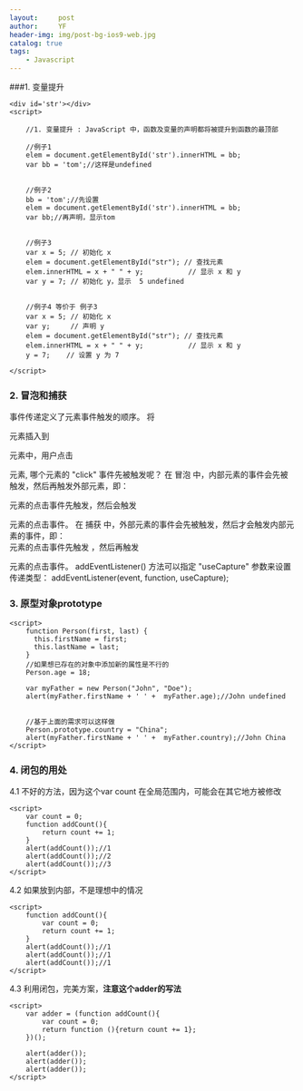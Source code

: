 ```yaml
---
layout:     post
author:     YF
header-img: img/post-bg-ios9-web.jpg
catalog: true
tags:
    - Javascript
---
```

###1. 变量提升
```
<div id='str'></div>
<script>

	//1. 变量提升 : JavaScript 中，函数及变量的声明都将被提升到函数的最顶部
	
	//例子1
	elem = document.getElementById('str').innerHTML = bb;
	var bb = 'tom';//这样是undefined
	
	
	//例子2
	bb = 'tom';//先设置
	elem = document.getElementById('str').innerHTML = bb;
	var bb;//再声明，显示tom
	
	
	//例子3
	var x = 5; // 初始化 x
	elem = document.getElementById("str"); // 查找元素
	elem.innerHTML = x + " " + y;           // 显示 x 和 y
	var y = 7; // 初始化 y，显示  5 undefined
	
	
	//例子4 等价于 例子3
	var x = 5; // 初始化 x
	var y;     // 声明 y
	elem = document.getElementById("str"); // 查找元素
	elem.innerHTML = x + " " + y;           // 显示 x 和 y
	y = 7;    // 设置 y 为 7

</script>
```

### 2. 冒泡和捕获
事件传递定义了元素事件触发的顺序。 将 <p> 元素插入到 <div> 元素中，用户点击 <p> 元素, 哪个元素的 "click" 事件先被触发呢？
在 冒泡 中，内部元素的事件会先被触发，然后再触发外部元素，即： <p> 元素的点击事件先触发，然后会触发 <div> 元素的点击事件。
在 捕获 中，外部元素的事件会先被触发，然后才会触发内部元素的事件，即： <div> 元素的点击事件先触发 ，然后再触发 <p> 元素的点击事件。
addEventListener() 方法可以指定 "useCapture" 参数来设置传递类型：
addEventListener(event, function, useCapture);


### 3. 原型对象prototype
```
<script>
	function Person(first, last) {
	  this.firstName = first;
	  this.lastName = last;
	}
	//如果想已存在的对象中添加新的属性是不行的
	Person.age = 18;

	var myFather = new Person("John", "Doe");
	alert(myFather.firstName + ' ' +  myFather.age);//John undefined


	//基于上面的需求可以这样做
	Person.prototype.country = "China";
	alert(myFather.firstName + ' ' +  myFather.country);//John China
</script>
```

### 4. 闭包的用处
4.1 不好的方法，因为这个var count 在全局范围内，可能会在其它地方被修改
```
<script>
	var count = 0;
	function addCount(){
		return count += 1;
	}
	alert(addCount());//1
	alert(addCount());//2
	alert(addCount());//3
</script>
```

4.2 如果放到内部，不是理想中的情况
```
<script>
	function addCount(){
		var count = 0;
		return count += 1;
	}
	alert(addCount());//1
	alert(addCount());//1
	alert(addCount());//1
</script>
```

4.3 利用闭包，完美方案，**注意这个adder的写法**
```
<script>
	var adder = (function addCount(){
		var count = 0;
		return function (){return count += 1};
	})();

	alert(adder());
	alert(adder());
	alert(adder());
</script>
```
